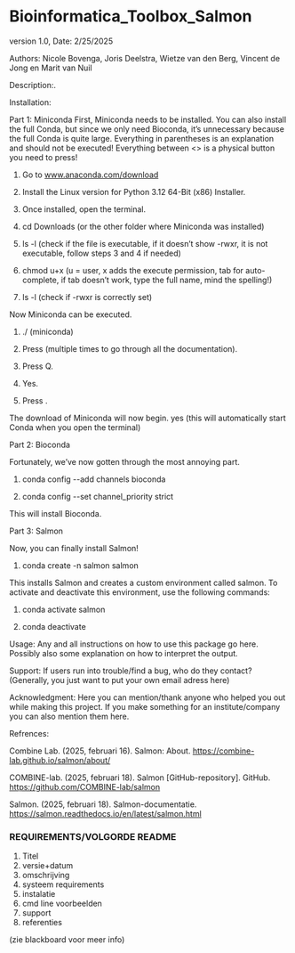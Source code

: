 # Bioinformatica_Toolbox_Salmon
version 1.0, Date: 2/25/2025

Authors: Nicole Bovenga, Joris Deelstra, Wietze van den Berg, Vincent de Jong en Marit van Nuil


Description:.

Installation:

Part 1: Miniconda
First, Miniconda needs to be installed.
You can also install the full Conda, but since we only need Bioconda, it’s unnecessary because the full Conda is quite large.
Everything in parentheses is an explanation and should not be executed!
Everything between <> is a physical button you need to press!

1. Go to www.anaconda.com/download

2. Install the Linux version for Python 3.12 64-Bit (x86) Installer.

3. Once installed, open the terminal.

4. cd Downloads (or the other folder where Miniconda was installed)

5. ls -l (check if the file is executable, if it doesn’t show -rwxr, it is not executable, follow steps 3 and 4 if needed)

6. chmod u+x <tab> (u = user, x adds the execute permission, tab for auto-complete, if tab doesn’t work, type the full name, mind the spelling!)

7. ls -l (check if -rwxr is correctly set)

Now Miniconda can be executed.

1. ./<tab> (miniconda)

2. Press <enter> (multiple times to go through all the documentation).

3. Press Q.

4. Yes.

5. Press <enter>.

The download of Miniconda will now begin.
yes (this will automatically start Conda when you open the terminal)

Part 2: Bioconda

Fortunately, we’ve now gotten through the most annoying part.

1. conda config --add channels bioconda

2. conda config --set channel_priority strict

This will install Bioconda.

Part 3: Salmon

Now, you can finally install Salmon!

1. conda create -n salmon salmon

This installs Salmon and creates a custom environment called salmon.
To activate and deactivate this environment, use the following commands:

1. conda activate salmon

2. conda deactivate


Usage:
Any and all instructions on how to use this package go here. Possibly also some explanation on
how to interpret the output.

Support:
If users run into trouble/find a bug, who do they contact?
(Generally, you just want to put your own email adress here)

Acknowledgment:
Here you can mention/thank anyone who helped you out while making this project.
If you make something for an institute/company you can also mention them here.

Refrences:

Combine Lab. (2025, februari 16). Salmon: About. https://combine-lab.github.io/salmon/about/  

COMBINE-lab. (2025, februari 18). Salmon [GitHub-repository]. GitHub. https://github.com/COMBINE-lab/salmon 

Salmon. (2025, februari 18). Salmon-documentatie. https://salmon.readthedocs.io/en/latest/salmon.html 

### REQUIREMENTS/VOLGORDE README

1. Titel
2. versie+datum
3. omschrijving
4. systeem requirements
5. instalatie
6. cmd line voorbeelden
7. support
8. referenties

(zie blackboard voor meer info)
